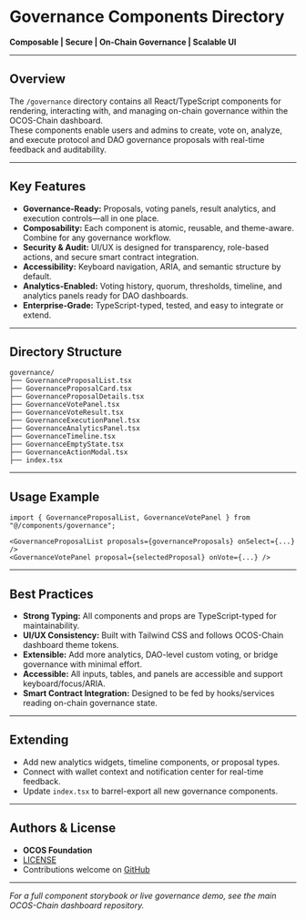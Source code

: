 # Governance Components Directory

**Composable | Secure | On-Chain Governance | Scalable UI**

---

## Overview

The `/governance` directory contains all React/TypeScript components for rendering, interacting with, and managing on-chain governance within the OCOS-Chain dashboard.  
These components enable users and admins to create, vote on, analyze, and execute protocol and DAO governance proposals with real-time feedback and auditability.

---

## Key Features

- **Governance-Ready:** Proposals, voting panels, result analytics, and execution controls—all in one place.
- **Composability:** Each component is atomic, reusable, and theme-aware. Combine for any governance workflow.
- **Security & Audit:** UI/UX is designed for transparency, role-based actions, and secure smart contract integration.
- **Accessibility:** Keyboard navigation, ARIA, and semantic structure by default.
- **Analytics-Enabled:** Voting history, quorum, thresholds, timeline, and analytics panels ready for DAO dashboards.
- **Enterprise-Grade:** TypeScript-typed, tested, and easy to integrate or extend.

---

## Directory Structure

```
governance/
├── GovernanceProposalList.tsx
├── GovernanceProposalCard.tsx
├── GovernanceProposalDetails.tsx
├── GovernanceVotePanel.tsx
├── GovernanceVoteResult.tsx
├── GovernanceExecutionPanel.tsx
├── GovernanceAnalyticsPanel.tsx
├── GovernanceTimeline.tsx
├── GovernanceEmptyState.tsx
├── GovernanceActionModal.tsx
├── index.tsx
```

---

## Usage Example

```tsx
import { GovernanceProposalList, GovernanceVotePanel } from "@/components/governance";

<GovernanceProposalList proposals={governanceProposals} onSelect={...} />
<GovernanceVotePanel proposal={selectedProposal} onVote={...} />
```

---

## Best Practices

- **Strong Typing:** All components and props are TypeScript-typed for maintainability.
- **UI/UX Consistency:** Built with Tailwind CSS and follows OCOS-Chain dashboard theme tokens.
- **Extensible:** Add more analytics, DAO-level custom voting, or bridge governance with minimal effort.
- **Accessible:** All inputs, tables, and panels are accessible and support keyboard/focus/ARIA.
- **Smart Contract Integration:** Designed to be fed by hooks/services reading on-chain governance state.

---

## Extending

- Add new analytics widgets, timeline components, or proposal types.
- Connect with wallet context and notification center for real-time feedback.
- Update `index.tsx` to barrel-export all new governance components.

---

## Authors & License

- **OCOS Foundation**
- [LICENSE](../../../../LICENSE)
- Contributions welcome on [GitHub](https://github.com/ocosio/dashboard)

---

*For a full component storybook or live governance demo, see the main OCOS-Chain dashboard repository.*
